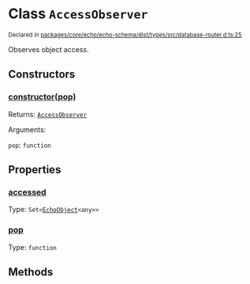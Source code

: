 # Class `AccessObserver`
<sub>Declared in [packages/core/echo/echo-schema/dist/types/src/database-router.d.ts:25]()</sub>


Observes object access.

## Constructors
### [constructor(pop)]()


Returns: <code>[AccessObserver](/api/@dxos/client/classes/AccessObserver)</code>

Arguments: 

`pop`: <code>function</code>

## Properties
### [accessed]()
Type: <code>Set&lt;[EchoObject](/api/@dxos/client/classes/EchoObject)&lt;any&gt;&gt;</code>
### [pop]()
Type: <code>function</code>

## Methods